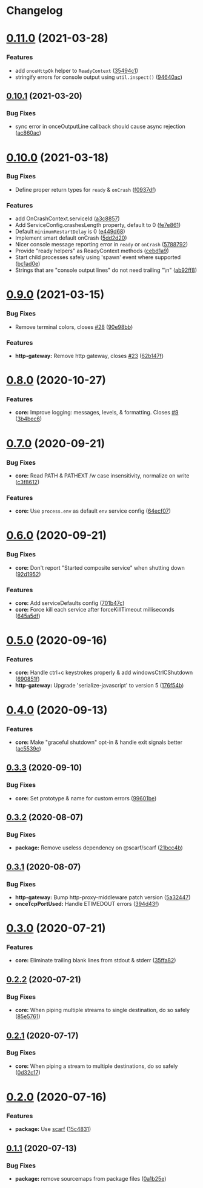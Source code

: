 # Changelog

# [0.11.0](https://github.com/zenflow/composite-service/compare/v0.10.1...v0.11.0) (2021-03-28)


### Features

* add `onceHttpOk` helper to `ReadyContext` ([35494c1](https://github.com/zenflow/composite-service/commit/35494c169b4139224d9f0387907da81bf74224b2))
* stringify errors for console output using `util.inspect()` ([94640ac](https://github.com/zenflow/composite-service/commit/94640acfef9b8a0f7614f9aa6ff47c55065c3b6d))

## [0.10.1](https://github.com/zenflow/composite-service/compare/v0.10.0...v0.10.1) (2021-03-20)


### Bug Fixes

* sync error in onceOutputLine callback should cause async rejection ([ac860ac](https://github.com/zenflow/composite-service/commit/ac860ac099907eb4927d1f5d8dd618098fcbcbfc))

# [0.10.0](https://github.com/zenflow/composite-service/compare/v0.9.0...v0.10.0) (2021-03-18)


### Bug Fixes

* Define proper return types for `ready` & `onCrash` ([f0937df](https://github.com/zenflow/composite-service/commit/f0937dfc261cc5013d59ca70b1a0646a56b4416e))


### Features

* add OnCrashContext.serviceId ([a3c8857](https://github.com/zenflow/composite-service/commit/a3c8857e901c042b9783e66a1e0b6d602abd00c8))
* Add ServiceConfig.crashesLength property, default to 0 ([fe7e861](https://github.com/zenflow/composite-service/commit/fe7e86132b37eec73be872dadcebdbef40dfe182))
* Default `minimumRestartDelay` is 0 ([e449d68](https://github.com/zenflow/composite-service/commit/e449d68f9039308a07f66e512f4704c6412d7e23))
* Implement smart default onCrash ([5dd2d20](https://github.com/zenflow/composite-service/commit/5dd2d20ccb05ee31ece1351c9c6000794eb6ee2e))
* Nicer console message reporting error in `ready` or `onCrash` ([5788792](https://github.com/zenflow/composite-service/commit/5788792800a7ebefe39c3402e65a2255342d6f80))
* Provide "ready helpers" as ReadyContext methods ([cebd1a9](https://github.com/zenflow/composite-service/commit/cebd1a954ae7ae2ca8f8c82a4a274fa2586892cd))
* Start child processes safely using 'spawn' event where supported ([bc1ad0e](https://github.com/zenflow/composite-service/commit/bc1ad0ee9ccde11aba5d152ab3600be90c0cdced))
* Strings that are "console output lines" do not need trailing "\n" ([ab92ff8](https://github.com/zenflow/composite-service/commit/ab92ff846ecacb9ed0d456b3b4df205b2704b718))

# [0.9.0](https://github.com/zenflow/composite-service/compare/v0.8.0...v0.9.0) (2021-03-15)


### Bug Fixes

* Remove terminal colors, closes [#28](https://github.com/zenflow/composite-service/issues/28) ([90e98bb](https://github.com/zenflow/composite-service/commit/90e98bb8239ae67d4d349b24263cad51a3b78609))


### Features

* **http-gateway:** Remove http gateway, closes [#23](https://github.com/zenflow/composite-service/issues/23) ([62b147f](https://github.com/zenflow/composite-service/commit/62b147f5e6ed9ab5d86243bf7813d718ac42b482))

# [0.8.0](https://github.com/zenflow/composite-service/compare/v0.7.0...v0.8.0) (2020-10-27)


### Features

* **core:** Improve logging: messages, levels, & formatting. Closes [#9](https://github.com/zenflow/composite-service/issues/9) ([3b4bec6](https://github.com/zenflow/composite-service/commit/3b4bec66117b460b794bcc5bd920d4e2eabbc864))

# [0.7.0](https://github.com/zenflow/composite-service/compare/v0.6.0...v0.7.0) (2020-09-21)


### Bug Fixes

* **core:** Read PATH & PATHEXT /w case insensitivity, normalize on write ([c3f8612](https://github.com/zenflow/composite-service/commit/c3f86125b73eb3a6c2d52e9ee4b5773ada4e1287))


### Features

* **core:** Use `process.env` as default `env` service config ([64ecf07](https://github.com/zenflow/composite-service/commit/64ecf07fc5e46b8555b4401c996015a548f01f99))

# [0.6.0](https://github.com/zenflow/composite-service/compare/v0.5.0...v0.6.0) (2020-09-21)


### Bug Fixes

* **core:** Don't report "Started composite service" when shutting down ([92d1952](https://github.com/zenflow/composite-service/commit/92d195226db08fbeaed5c9664a02732ab0f0f42b))


### Features

* **core:** Add serviceDefaults config ([701b47c](https://github.com/zenflow/composite-service/commit/701b47cf51446df00260bf50562fac0b06981449))
* **core:** Force kill each service after forceKillTimeout milliseconds ([645a5df](https://github.com/zenflow/composite-service/commit/645a5dfeb2fdd80ff0746a92b05b372528d55ce7))

# [0.5.0](https://github.com/zenflow/composite-service/compare/v0.4.0...v0.5.0) (2020-09-16)


### Features

* **core:** Handle ctrl+c keystrokes properly & add windowsCtrlCShutdown ([690851f](https://github.com/zenflow/composite-service/commit/690851fb89b37f40309dae0afc6b98d63ef33b09))
* **http-gateway:** Upgrade 'serialize-javascript' to version 5 ([176f54b](https://github.com/zenflow/composite-service/commit/176f54b4800c497d212c2ba2ebf53b1a56dcdf6d))

# [0.4.0](https://github.com/zenflow/composite-service/compare/v0.3.3...v0.4.0) (2020-09-13)


### Features

* **core:** Make "graceful shutdown" opt-in & handle exit signals better ([ac5539c](https://github.com/zenflow/composite-service/commit/ac5539ce2daa344b6be247361296346027326ec2))

## [0.3.3](https://github.com/zenflow/composite-service/compare/v0.3.2...v0.3.3) (2020-09-10)


### Bug Fixes

* **core:** Set prototype & name for custom errors ([99601be](https://github.com/zenflow/composite-service/commit/99601be4308ff6d9d31bcf6a3e72f4dd35232b45))

## [0.3.2](https://github.com/zenflow/composite-service/compare/v0.3.1...v0.3.2) (2020-08-07)


### Bug Fixes

* **package:** Remove useless dependency on @scarf/scarf ([21bcc4b](https://github.com/zenflow/composite-service/commit/21bcc4be2a08ef8711aac11dead39443d01634cc))

## [0.3.1](https://github.com/zenflow/composite-service/compare/v0.3.0...v0.3.1) (2020-08-07)


### Bug Fixes

* **http-gateway:** Bump http-proxy-middleware patch version ([5a32447](https://github.com/zenflow/composite-service/commit/5a3244787e2b263b94fda976d571894949cab86b))
* **onceTcpPortUsed:** Handle ETIMEDOUT errors ([394d43f](https://github.com/zenflow/composite-service/commit/394d43f58d3d43d82dbf647ecb3b86f7d2f65d60))

# [0.3.0](https://github.com/zenflow/composite-service/compare/v0.2.2...v0.3.0) (2020-07-21)


### Features

* **core:** Eliminate trailing blank lines from stdout & stderr ([35ffa82](https://github.com/zenflow/composite-service/commit/35ffa82f5b3860227fbf3fc43c4bc79e0f785c92))

## [0.2.2](https://github.com/zenflow/composite-service/compare/v0.2.1...v0.2.2) (2020-07-21)


### Bug Fixes

* **core:** When piping multiple streams to single destination, do so safely ([85e5761](https://github.com/zenflow/composite-service/commit/85e5761687f1e7a21f0abe957780069446c58822))

## [0.2.1](https://github.com/zenflow/composite-service/compare/v0.2.0...v0.2.1) (2020-07-17)


### Bug Fixes

* **core:** When piping a stream to multiple destinations, do so safely ([0d32c17](https://github.com/zenflow/composite-service/commit/0d32c17871c52aebdd8823731561594f051b19cd))

# [0.2.0](https://github.com/zenflow/composite-service/compare/v0.1.1...v0.2.0) (2020-07-16)


### Features

* **package:** Use [scarf](https://docs.scarf.sh/) ([15c4831](https://github.com/zenflow/composite-service/commit/15c48317129dbe3ad829173e4e03bf3cc6dfee0c))

## [0.1.1](https://github.com/zenflow/composite-service/compare/v0.1.0...v0.1.1) (2020-07-13)


### Bug Fixes

* **package:** remove sourcemaps from package files ([0a1b25e](https://github.com/zenflow/composite-service/commit/0a1b25e80e712fd9b8f1ef78554a655ca2349384))
